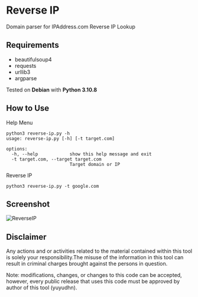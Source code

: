 # Reverse IP
Domain parser for IPAddress.com Reverse IP Lookup

## Requirements
- beautifulsoup4
- requests
- urllib3
- argparse

Tested on **Debian** with **Python 3.10.8**

## How to Use
Help Menu
```
python3 reverse-ip.py -h
usage: reverse-ip.py [-h] [-t target.com]

options:
  -h, --help            show this help message and exit
  -t target.com, --target target.com
                        Target domain or IP
```
Reverse IP
```
python3 reverse-ip.py -t google.com
```
## Screenshot
![ReverseIP](https://blogger.googleusercontent.com/img/b/R29vZ2xl/AVvXsEhM4Z6zSF5yjADs6toEeqYSJs71tGp-8H-E4t0udDQ5qUBqHXOa5fFaUGowEvVSpKw5vSeuBPaGwRrDOsl3TxYB2P9MYC-5gWw9ued2E4iFWybbJz_yiargjToQpYMnalQtiQja7kVOmc1nQfsHLc7xB2wh_BHZ1NWOUABHOYGh0wdCkApkoEl7GvfH0A/s742/reverse-ip.png "ReverseIP")

## Disclaimer
Any actions and or activities related to the material contained within this tool is solely your responsibility.The misuse of the information in this tool can result in criminal charges brought against the persons in question.

Note: modifications, changes, or changes to this code can be accepted, however, every public release that uses this code must be approved by author of this tool (yuyudhn).